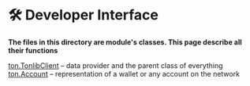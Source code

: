 # 🛠 Developer Interface

**The files in this directory are module's classes. This page describe all their functions**

[ton.TonlibClient](developer-interface/tonlibclient.md) – data provider and the parent class of everything\
[ton.Account](developer-interface/account.md) – representation of a wallet or any account on the network
